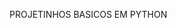 <!DOCTYPE html>
<html lang="pt-br">
<html>
<head>
<meta charset="utf-8">
<title>Projetinhos Do Tom</title>
  
<p1>PROJETINHOS BASICOS EM PYTHON <p1/>
